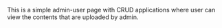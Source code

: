 This is a simple admin-user page with CRUD applications where user can view the contents that are uploaded by admin.
